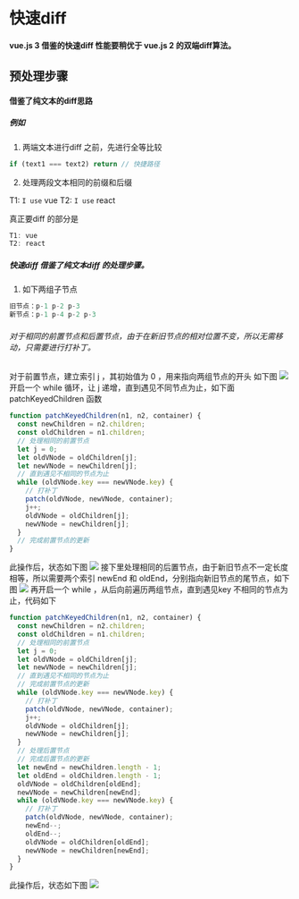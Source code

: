 # 快速diff
#### vue.js 3 借鉴的快速diff 性能要稍优于 vue.js 2 的双端diff算法。
## 预处理步骤
#### 借鉴了纯文本的diff思路
##### 例如
1. 两端文本进行diff 之前，先进行全等比较
```js
if (text1 === text2) return // 快捷路径
```
2. 处理两段文本相同的前缀和后缀

T1: `I use` vue
T2: `I use` react

真正要diff 的部分是
```js
T1: vue
T2: react
```
##### 快速diff 借鉴了纯文本diff 的处理步骤。
1. 如下两组子节点
```js
旧节点：p-1 p-2 p-3
新节点：p-1 p-4 p-2 p-3
```
###### 对于相同的前置节点和后置节点，由于在新旧节点的相对位置不变，所以无需移动，只需要进行打补丁。
对于前置节点，建立索引 j ，其初始值为 0 ，用来指向两组节点的开头 如下图
![](Pasted%20image%2020220321223602.png)
开启一个 while 循环，让 j 递增，直到遇见不同节点为止，如下面 patchKeyedChildren 函数
```js
function patchKeyedChildren(n1, n2, container) {
  const newChildren = n2.children;
  const oldChildren = n1.children;
  // 处理相同的前置节点
  let j = 0;
  let oldVNode = oldChildren[j];
  let newVNode = newChildren[j];
  // 直到遇见不相同的节点为止
  while (oldVNode.key === newVNode.key) {
    // 打补丁
    patch(oldVNode, newVNode, container);
    j++;
    oldVNode = oldChildren[j];
    newVNode = newChildren[j];
  }
  // 完成前置节点的更新
}
```
此操作后，状态如下图
![](Pasted%20image%2020220321225322.png)
接下里处理相同的后置节点，由于新旧节点不一定长度相等，所以需要两个索引 newEnd 和 oldEnd，分别指向新旧节点的尾节点，如下图
![](Pasted%20image%2020220321230055.png)
再开启一个 while ，从后向前遍历两组节点，直到遇见key 不相同的节点为止，代码如下
```js
function patchKeyedChildren(n1, n2, container) {
  const newChildren = n2.children;
  const oldChildren = n1.children;
  // 处理相同的前置节点
  let j = 0;
  let oldVNode = oldChildren[j];
  let newVNode = newChildren[j];
  // 直到遇见不相同的节点为止
  // 完成前置节点的更新
  while (oldVNode.key === newVNode.key) {
    // 打补丁
    patch(oldVNode, newVNode, container);
    j++;
    oldVNode = oldChildren[j];
    newVNode = newChildren[j];
  }
  // 处理后置节点
  // 完成后置节点的更新
  let newEnd = newChildren.length - 1;
  let oldEnd = oldChildren.length - 1;
  oldVNode = oldChildren[oldEnd];
  newVNode = newChildren[newEnd];
  while (oldVNode.key === newVNode.key) {
    // 打补丁
    patch(oldVNode, newVNode, container);
    newEnd--;
    oldEnd--;
    oldVNode = oldChildren[oldEnd];
    newVNode = newChildren[newEnd];
  }
}
```
此操作后，状态如下图
![](Pasted%20image%2020220321231553.png)


